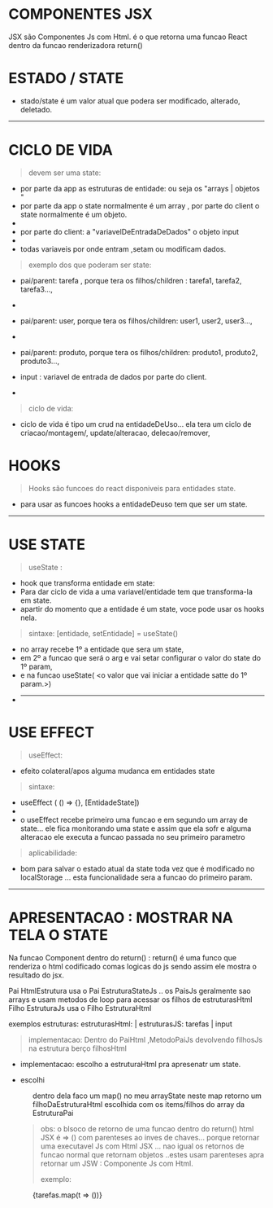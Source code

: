 # COMPONENTES JSX

JSX são Componentes Js com Html. é o que retorna uma funcao React dentro da funcao renderizadora return()

# ESTADO / STATE

- stado/state é um valor atual que podera ser modificado, alterado, deletado.

---

# CICLO DE VIDA

> devem ser uma state:

- por parte da app as estruturas de entidade: ou seja os "arrays | objetos "
- por parte da app o state normalmente é um array , por parte do client o state normalmente é um objeto.
-
- por parte do client: a "variavelDeEntradaDeDados" o objeto input
-
- todas variaveis por onde entram ,setam ou modificam dados.

> exemplo dos que poderam ser state:

- pai/parent: tarefa , porque tera os filhos/children : tarefa1, tarefa2, tarefa3...,
-
- pai/parent: user, porque tera os filhos/children: user1, user2, user3...,
-
- pai/parent: produto, porque tera os filhos/children: produto1, produto2, produto3...,

- input : variavel de entrada de dados por parte do client.
-

> ciclo de vida:

- ciclo de vida é tipo um crud na entidadeDeUso... ela tera um ciclo de criacao/montagem/, update/alteracao, delecao/remover,

# HOOKS

> Hooks são funcoes do react disponiveis para entidades state.

- para usar as funcoes hooks a entidadeDeuso tem que ser um state.

---

# USE STATE

> useState :

- hook que transforma entidade em state:
- Para dar ciclo de vida a uma variavel/entidade tem que transforma-la em state.
- apartir do momento que a entidade é um state, voce pode usar os hooks nela.

> sintaxe: [entidade, setEntidade] = useState()

- no array recebe 1º a entidade que sera um state,
- em 2º a funcao que será o arg e vai setar configurar o valor do state do 1º param,
- e na funcao useState( <o valor que vai iniciar a entidade satte do 1º param.>)
- ***

# USE EFFECT

> useEffect:

- efeito colateral/apos alguma mudanca em entidades state

> sintaxe:

- useEffect ( () => {}, [EntidadeState])
-
- o useEffect recebe primeiro uma funcao e em segundo um array de state... ele fica monitorando uma state e assim que ela sofr
  e alguma alteracao ele executa a funcao passada no seu primeiro parametro

> aplicabilidade:

- bom para salvar o estado atual da state toda vez que é modificado no localStorage ... esta funcionalidade sera a funcao do primeiro param.

---

# APRESENTACAO : MOSTRAR NA TELA O STATE

Na funcao Component dentro do return() : return() é uma funco que renderiza o html codificado comas logicas do js sendo assim ele mostra o resultado do jsx.

Pai HtmlEstrutura usa o Pai EstruturaStateJs
.. os PaisJs geralmente sao arrays e usam metodos de loop para acessar os filhos de estruturasHtml
Filho EstruturaJs usa o Filho EstruturaHtml

exemplos estruturas:
estruturasHtml: <url> |
estruturasJS: tarefas | input

> implementacao: Dentro do PaiHtml ,MetodoPaiJs devolvendo filhosJs na estrutura berço filhosHtml

- implementacao: escolho a estruturaHtml pra apresenatr um state.

- escolhi <ul>
  dentro dela faco um map() no meu arrayState
  neste map retorno um filhoDaEstruturaHtml escolhida com os items/filhos do array da EstruturaPai

> obs: o blsoco de retorno de uma funcao dentro do return() html JSX é => () com parenteses ao inves de chaves... porque retornar uma executavel Js com Html JSX ... nao igual os retornos de funcao normal que retornam objetos ..estes usam parenteses apra retornar um JSW : Componente Js com Html.
>
> exemplo:

  <ul>
    {tarefas.map(t => ())}
